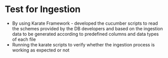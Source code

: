# Test for Ingestion

* By using Karate Framework - developed the cucumber scripts to read the schemes provided by the DB developers and based on the ingestion data to be generated according to predefined columns and data types of each file&#x20;
* Running the karate scripts to verify whether the ingestion process is working as expected or not&#x20;
